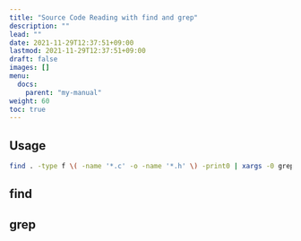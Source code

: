 ```yaml
---
title: "Source Code Reading with find and grep"
description: ""
lead: ""
date: 2021-11-29T12:37:51+09:00
lastmod: 2021-11-29T12:37:51+09:00
draft: false
images: []
menu: 
  docs:
    parent: "my-manual"
weight: 60
toc: true
---
```


## Usage

```sh
find . -type f \( -name '*.c' -o -name '*.h' \) -print0 | xargs -0 grep -C 3 -Hni 'root_hpa'
```

## find

## grep
